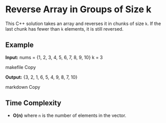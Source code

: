 # Reverse Array in Groups of Size k

This C++ solution takes an array and reverses it in chunks of size `k`. If the last chunk has fewer than `k` elements, it is still reversed.

## Example

**Input:**
nums = {1, 2, 3, 4, 5, 6, 7, 8, 9, 10}
k = 3

makefile
Copy

**Output:**
{3, 2, 1, 6, 5, 4, 9, 8, 7, 10}

markdown
Copy

## Time Complexity

- **O(n)** where `n` is the number of elements in the vector.